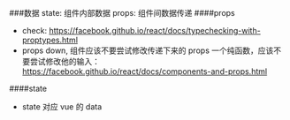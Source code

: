 ###数据
state: 组件内部数据
props: 组件间数据传递
####props
- check: https://facebook.github.io/react/docs/typechecking-with-proptypes.html
- props down,
组件应该不要尝试修改传递下来的 props
一个纯函数，应该不要尝试修改他的输入：
https://facebook.github.io/react/docs/components-and-props.html


####state
- state 对应 vue 的  data
